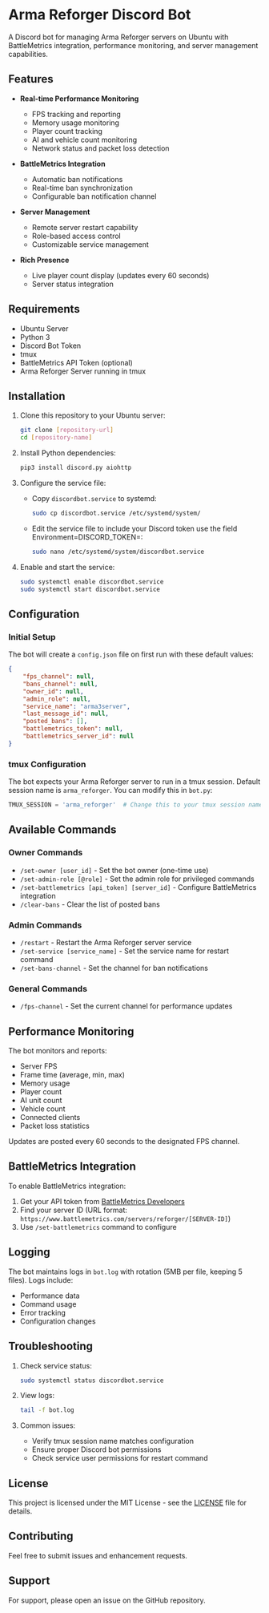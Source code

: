 # Arma Reforger Discord Bot

A Discord bot for managing Arma Reforger servers on Ubuntu with BattleMetrics integration, performance monitoring, and server management capabilities.

## Features

- **Real-time Performance Monitoring**
  - FPS tracking and reporting
  - Memory usage monitoring
  - Player count tracking
  - AI and vehicle count monitoring
  - Network status and packet loss detection

- **BattleMetrics Integration**
  - Automatic ban notifications
  - Real-time ban synchronization
  - Configurable ban notification channel

- **Server Management**
  - Remote server restart capability
  - Role-based access control
  - Customizable service management

- **Rich Presence**
  - Live player count display (updates every 60 seconds)
  - Server status integration

## Requirements

- Ubuntu Server
- Python 3
- Discord Bot Token
- tmux
- BattleMetrics API Token (optional)
- Arma Reforger Server running in tmux

## Installation

1. Clone this repository to your Ubuntu server:
   ```bash
   git clone [repository-url]
   cd [repository-name]
   ```

2. Install Python dependencies:
   ```bash
   pip3 install discord.py aiohttp
   ```

3. Configure the service file:
   - Copy `discordbot.service` to systemd:
     ```bash
     sudo cp discordbot.service /etc/systemd/system/
     ```
   - Edit the service file to include your Discord token use the field Environment=DISCORD_TOKEN=: 
     ```bash
     sudo nano /etc/systemd/system/discordbot.service
     ```

4. Enable and start the service:
   ```bash
   sudo systemctl enable discordbot.service
   sudo systemctl start discordbot.service
   ```

## Configuration

### Initial Setup
The bot will create a `config.json` file on first run with these default values:
```json
{
    "fps_channel": null,
    "bans_channel": null,
    "owner_id": null,
    "admin_role": null,
    "service_name": "arma3server",
    "last_message_id": null,
    "posted_bans": [],
    "battlemetrics_token": null,
    "battlemetrics_server_id": null
}
```

### tmux Configuration
The bot expects your Arma Reforger server to run in a tmux session. Default session name is `arma_reforger`. You can modify this in `bot.py`:
```python
TMUX_SESSION = 'arma_reforger'  # Change this to your tmux session name
```

## Available Commands

### Owner Commands
- `/set-owner [user_id]` - Set the bot owner (one-time use)
- `/set-admin-role [@role]` - Set the admin role for privileged commands
- `/set-battlemetrics [api_token] [server_id]` - Configure BattleMetrics integration
- `/clear-bans` - Clear the list of posted bans

### Admin Commands
- `/restart` - Restart the Arma Reforger server service
- `/set-service [service_name]` - Set the service name for restart command
- `/set-bans-channel` - Set the channel for ban notifications

### General Commands
- `/fps-channel` - Set the current channel for performance updates

## Performance Monitoring

The bot monitors and reports:
- Server FPS
- Frame time (average, min, max)
- Memory usage
- Player count
- AI unit count
- Vehicle count
- Connected clients
- Packet loss statistics

Updates are posted every 60 seconds to the designated FPS channel.

## BattleMetrics Integration

To enable BattleMetrics integration:
1. Get your API token from [BattleMetrics Developers](https://www.battlemetrics.com/developers)
2. Find your server ID (URL format: `https://www.battlemetrics.com/servers/reforger/[SERVER-ID]`)
3. Use `/set-battlemetrics` command to configure

## Logging

The bot maintains logs in `bot.log` with rotation (5MB per file, keeping 5 files). Logs include:
- Performance data
- Command usage
- Error tracking
- Configuration changes

## Troubleshooting

1. Check service status:
   ```bash
   sudo systemctl status discordbot.service
   ```

2. View logs:
   ```bash
   tail -f bot.log
   ```

3. Common issues:
   - Verify tmux session name matches configuration
   - Ensure proper Discord bot permissions
   - Check service user permissions for restart command

## License

This project is licensed under the MIT License - see the [LICENSE](LICENSE) file for details.

## Contributing

Feel free to submit issues and enhancement requests.

## Support

For support, please open an issue on the GitHub repository.